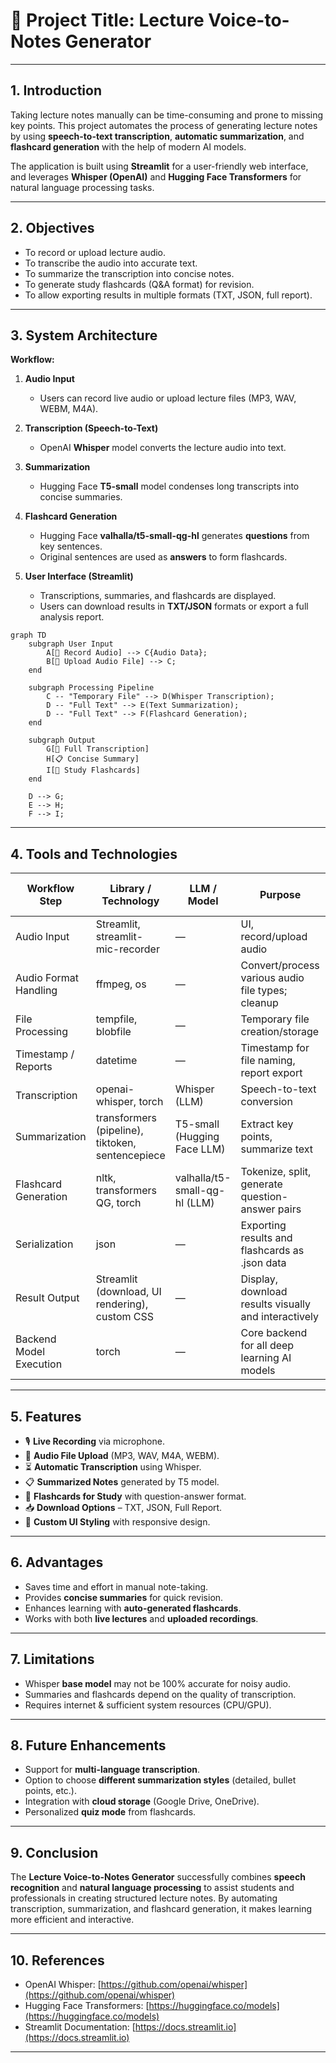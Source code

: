 
# 📑 **Project Title:** Lecture Voice-to-Notes Generator

---

## 1. Introduction

Taking lecture notes manually can be time-consuming and prone to missing key points. This project automates the process of generating lecture notes by using **speech-to-text transcription**, **automatic summarization**, and **flashcard generation** with the help of modern AI models.

The application is built using **Streamlit** for a user-friendly web interface, and leverages **Whisper (OpenAI)** and **Hugging Face Transformers** for natural language processing tasks.

---

## 2. Objectives

* To record or upload lecture audio.
* To transcribe the audio into accurate text.
* To summarize the transcription into concise notes.
* To generate study flashcards (Q&A format) for revision.
* To allow exporting results in multiple formats (TXT, JSON, full report).

---

## 3. System Architecture

**Workflow:**

1. **Audio Input**

   * Users can record live audio or upload lecture files (MP3, WAV, WEBM, M4A).

2. **Transcription (Speech-to-Text)**

   * OpenAI **Whisper** model converts the lecture audio into text.

3. **Summarization**

   * Hugging Face **T5-small** model condenses long transcripts into concise summaries.

4. **Flashcard Generation**

   * Hugging Face **valhalla/t5-small-qg-hl** generates **questions** from key sentences.
   * Original sentences are used as **answers** to form flashcards.

5. **User Interface (Streamlit)**

   * Transcriptions, summaries, and flashcards are displayed.
   * Users can download results in **TXT/JSON** formats or export a full analysis report.

```mermaid
graph TD
    subgraph User Input
        A[🎤 Record Audio] --> C{Audio Data};
        B[📁 Upload Audio File] --> C;
    end

    subgraph Processing Pipeline
        C -- "Temporary File" --> D(Whisper Transcription);
        D -- "Full Text" --> E(Text Summarization);
        D -- "Full Text" --> F(Flashcard Generation);
    end

    subgraph Output
        G[📝 Full Transcription]
        H[📋 Concise Summary]
        I[🎯 Study Flashcards]
    end

    D --> G;
    E --> H;
    F --> I;
```

---

## 4. Tools and Technologies

| Workflow Step        | Library / Technology                          | LLM / Model                    | Purpose                                               | NLP Supported Library                   |
|---------------------|-----------------------------------------------|-------------------------------|-------------------------------------------------------|-----------------------------------------|
| Audio Input         | Streamlit, streamlit-mic-recorder             | —                             | UI, record/upload audio                               |                                         |
| Audio Format Handling | ffmpeg, os                                   | —                             | Convert/process various audio file types; cleanup      |                                         |
| File Processing     | tempfile, blobfile                            | —                             | Temporary file creation/storage                       |                                         |
| Timestamp / Reports | datetime                                      | —                             | Timestamp for file naming, report export              |                                         |
| Transcription       | openai-whisper, torch                         | Whisper (LLM)                 | Speech-to-text conversion                             |                                         |
| Summarization       | transformers (pipeline), tiktoken, sentencepiece | T5-small (Hugging Face LLM) | Extract key points, summarize text                    | transformers, tiktoken, sentencepiece   |
| Flashcard Generation| nltk, transformers QG, torch                  | valhalla/t5-small-qg-hl (LLM) | Tokenize, split, generate question-answer pairs       | nltk, transformers                      |
| Serialization       | json                                          | —                             | Exporting results and flashcards as .json data        |                                         |
| Result Output       | Streamlit (download, UI rendering), custom CSS| —                             | Display, download results visually and interactively  |                                         |
| Backend Model Execution | torch                                     | —                             | Core backend for all deep learning AI models          |                                         |

---

## 5. Features

* 🎙️ **Live Recording** via microphone.
* 📁 **Audio File Upload** (MP3, WAV, M4A, WEBM).
* ⏳ **Automatic Transcription** using Whisper.
* 📋 **Summarized Notes** generated by T5 model.
* 🎯 **Flashcards for Study** with question-answer format.
* 📥 **Download Options** – TXT, JSON, Full Report.
* 🎨 **Custom UI Styling** with responsive design.

---

## 6. Advantages

* Saves time and effort in manual note-taking.
* Provides **concise summaries** for quick revision.
* Enhances learning with **auto-generated flashcards**.
* Works with both **live lectures** and **uploaded recordings**.

---

## 7. Limitations

* Whisper **base model** may not be 100% accurate for noisy audio.
* Summaries and flashcards depend on the quality of transcription.
* Requires internet & sufficient system resources (CPU/GPU).

---

## 8. Future Enhancements

* Support for **multi-language transcription**.
* Option to choose **different summarization styles** (detailed, bullet points, etc.).
* Integration with **cloud storage** (Google Drive, OneDrive).
* Personalized **quiz mode** from flashcards.

---

## 9. Conclusion

The **Lecture Voice-to-Notes Generator** successfully combines **speech recognition** and **natural language processing** to assist students and professionals in creating structured lecture notes. By automating transcription, summarization, and flashcard generation, it makes learning more efficient and interactive.

---

## 10. References

* OpenAI Whisper: [https://github.com/openai/whisper](https://github.com/openai/whisper)
* Hugging Face Transformers: [https://huggingface.co/models](https://huggingface.co/models)
* Streamlit Documentation: [https://docs.streamlit.io](https://docs.streamlit.io)

---
